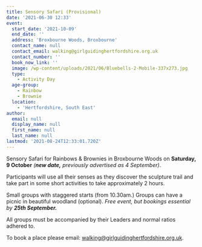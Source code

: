 ```yaml
---
title: Sensory Safari (Provisional)
date: '2021-06-30 12:33'
event:
  start_date: '2021-10-09'
  end_date: ''
  address: 'Broxbourne Woods, Broxbourne'
  contact_name: null
  contact_email: walking@girlguidinghertfordshire.org.uk
  contact_number: ''
  book_now_link: ''
  image: /wp-content/uploads/2021/06/Bluebells-2-Mobile-337x273.jpg
  type:
    - Activity Day
  age-group:
    - Rainbow
    - Brownie
  location:
    - 'Hertfordshire, South East'
author:
  email: null
  display_name: null
  first_name: null
  last_name: null
lastmod: '2021-08-24T12:33:01.720Z'
---
```

Sensory Safari for Rainbows &amp; Brownies in Broxbourne Woods on <strong>Saturday, 9 October</strong> _(**new date,** previously advertised as 4 September)_.

Participants will use all their senses as they discover the sculpture trail and take part in some short activities to take approximately 2 hours.

Small groups with staggered starts (from 10.30am.) Groups can have a picnic in beautiful woodland (optional). _Free event, but bookings essential by **25th September.**_

All groups must be accompanied by their Leaders and normal ratios adhered to.

To book a place please email: <a href="mailto:walking@girlguidinghertfordshire.org.uk">walking@girlguidinghertfordshire.org.uk</a>.
